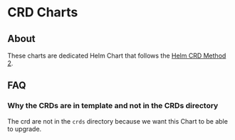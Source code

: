 # CRD Charts


## About

These charts are dedicated Helm Chart 
that follows the [Helm CRD Method 2](https://helm.sh/docs/chart_best_practices/custom_resource_definitions/#method-2-separate-charts).


## FAQ

### Why the CRDs are in template and not in the CRDs directory

The crd are not in the `crds` directory
because we want this Chart to be able to upgrade.
